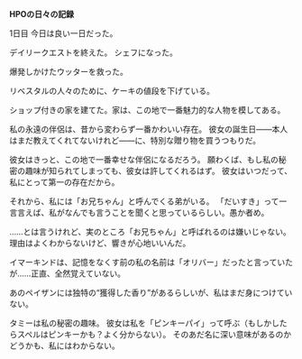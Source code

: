 <!-- title: ホットピンクワンの日誌: 1日目 -->

**HPOの日々の記録**

1日目
今日は良い一日だった。

デイリークエストを終えた。
シェフになった。

爆発しかけたウッターを救った。

リベスタルの人々のために、ケーキの値段を下げている。

ショップ付きの家を建てた。家は、この地で一番魅力的な人物を模してある。

私の永遠の伴侶は、昔から変わらず一番かわいい存在。
彼女の誕生日――本人はまだ教えてくれてないけれど――に、特別な贈り物を買うつもりだ。

彼女はきっと、この地で一番幸せな伴侶になるだろう。
願わくば、もし私の秘密の趣味が知られてしまっても、彼女は許してくれるはず。
彼女はいつだって、私にとって第一の存在だから。

それから、私には「お兄ちゃん」と呼んでくる弟がいる。
「だいすき」って一言言えば、私がなんでも言うことを聞くと思っているらしい。愚か者め。

……とは言うけれど、実のところ「お兄ちゃん」と呼ばれるのは嫌いじゃない。
理由はよくわからないけど、響きが心地いいんだ。

イマーキンドは、記憶をなくす前の私の名前は「オリバー」だったと言っていたが……正直、全然覚えていない。

あのペイザンには独特の“獲得した香り”があるらしいが、私はまだ身につけていない。

タミーは私の秘密の趣味。
彼女は私を「ピンキーパイ」って呼ぶ（もしかしたらスペルはピンキーかも？よく分からない）。
そのあだ名に深い意味があるのかどうかも、私にはわからない。
